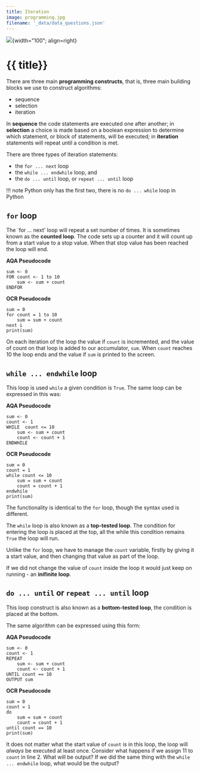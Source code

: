 ```yaml
---
title: Iteration
image: programming.jpg
filename: '_data/data_questions.json'
---
```


![](../../assets/images/topics/{{image}}){width="100"; align=right}

# {{ title}}

There are three main **programming constructs**, that is, three main building blocks we use to construct algorithms:

- sequence
- selection
- iteration

In **sequence** the code statements are executed one after another; in **selection** a choice is made based on a boolean expression to determine which statement, or block of statements, will be executed; in **iteration** statements will repeat until a condition is met.

There are three types of iteration statements:

- the `for ... next` loop
- the `while ... endwhile` loop, and
- the `do ... until` loop, or `repeat ... until` loop

!!! note
    Python only has the first two, there is no `do ... while` loop in Python

## `for` loop

The `for ... next' loop will repeat a set number of times.  It is sometimes known as the **counted loop**.  The code sets up a counter and it will count up from a start value to a stop value.  When that stop value has been reached the loop will end.

**AQA Pseudocode**

```
sum <- 0
FOR count <- 1 to 10
    sum <- sum + count
ENDFOR
```

**OCR Pseudocode**

```
sum = 0
for count = 1 to 10
    sum = sum + count
next i
print(sum)
```

On each iteration of the loop the value if `count` is incremented, and the value of count on that loop is added to our accumulator, `sum`.  When `count` reaches 10 the loop ends and the value if `sum` is printed to the screen.

## `while ... endwhile` loop

This loop is used `while` a given condition is `True`.  The same loop can be expressed in this was:

**AQA Pseudocode**

```
sum <- 0
count <- 1
WHILE  count <= 10
    sum <- sum + count
    count <- count + 1
ENDWHILE
```

**OCR Pseudocode**

```
sum = 0
count = 1
while count <= 10
    sum = sum + count
    count = count + 1
endwhile
print(sum)
```


The functionality is identical to the `for` loop, though the syntax used is different.

The `while` loop is also known as a **top-tested loop**.  The condition for entering the loop is placed at the top, all the while this condition remains `True` the loop will run.

Unlike the `for` loop, we have to manage the `count` variable, firstly by giving it a start value, and then changing that value as part of the loop.

If we did not change the value of `count` inside the loop it would just keep on running - an **inifinite loop**.

## `do ... until` or `repeat ... until` loop

This loop construct is also known as a **bottom-tested loop**, the condition is placed at the bottom.

The same algorithm can be expressed using this form:

**AQA Pseudocode**

```
sum <- 0
count <- 1
REPEAT
    sum <- sum + count
    count <- count + 1
UNTIL count == 10
OUTPUT sum
```

**OCR Pseudocode**

```
sum = 0
count = 1
do
    sum = sum + count
    count = count + 1
until count == 10
print(sum)
```

It does not matter what the start value of `count` is in this loop, the loop will *always* be executed at least once.  Consider what happens if we assign 11 to `count` in line 2.  What will be output?  If we did the same thing with the `while ... endwhile` loop, what would be the output?

